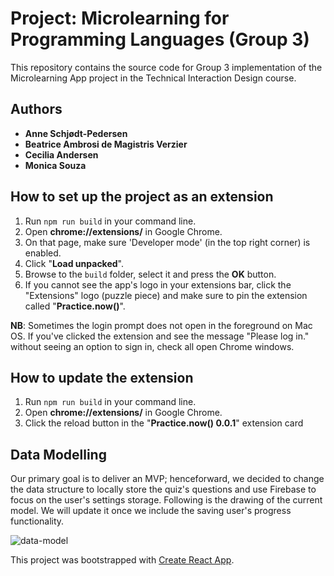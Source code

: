 # Project: Microlearning for Programming Languages (Group 3)

This repository contains the source code for Group 3 implementation
of the Microlearning App project in the Technical Interaction Design course.

## Authors

- **Anne Schjødt-Pedersen**
- **Beatrice Ambrosi de Magistris Verzier**
- **Cecilia Andersen**
- **Monica Souza**

## How to set up the project as an extension

1. Run `npm run build` in your command line.
2. Open **chrome://extensions/** in Google Chrome.
3. On that page, make sure 'Developer mode' (in the top right corner) is enabled.
4. Click "**Load unpacked**".
5. Browse to the `build` folder, select it and press the **OK** button.
6. If you cannot see the app's logo in your extensions bar, click the "Extensions" logo (puzzle piece) and make sure to pin the extension called "**Practice.now()**".

**NB**: Sometimes the login prompt does not open in the foreground on Mac OS. If you've clicked the extension and see the message "Please log in." without seeing an option to sign in, check all open Chrome windows.

## How to update the extension

1. Run `npm run build` in your command line.
2. Open **chrome://extensions/** in Google Chrome.
3. Click the reload button in the "**Practice.now() 0.0.1**" extension card

## Data Modelling

Our primary goal is to deliver an MVP; henceforward, we decided to change the data structure to locally store the quiz's questions and use Firebase to focus on the user's settings storage. Following is the drawing of the current model. We will update it once we include the saving user's progress functionality.

![data-model](https://user-images.githubusercontent.com/72602527/102727433-e8971b00-4325-11eb-9442-13354a2b6aca.jpg)

This project was bootstrapped with [Create React App](https://github.com/facebook/create-react-app).

